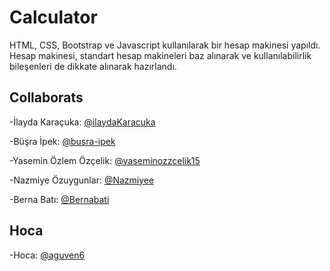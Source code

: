 # Calculator
HTML, CSS, Bootstrap ve Javascript kullanılarak bir hesap makinesi yapıldı. 
Hesap makinesi, standart hesap makineleri baz alınarak ve kullanılabilirlik bileşenleri de dikkate alınarak hazırlandı. 

## Collaborats
-İlayda Karaçuka:  [@ilaydaKaracuka](https://github.com/ilaydaKaracuka)  

-Büşra İpek:  [@busra-ipek](https://github.com/busra-ipek)

-Yasemin Özlem Özçelik:  [@yaseminozzcelik15](https://github.com/yaseminozzcelik15)

-Nazmiye Özuygunlar:  [@Nazmiyee](https://github.com/Nazmiyee)

-Berna Batı:  [@Bernabati](https://github.com/Bernabati)

## Hoca
-Hoca:  [@aguven6](https://github.com/aguven6)
